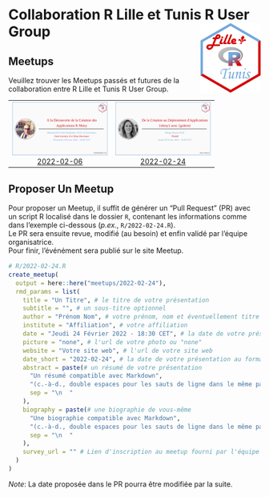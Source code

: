 
# Collaboration R Lille et Tunis R User Group <img src="assets/rlille_tunis.svg" align="right" width="120" />

<!-- badges: start -->
<!-- [![License](https://img.shields.io/github/license/Tunis-R-User-Group/Lille-Tunis-Meetups)](LICENSE) -->
<!-- badges: end -->

## Meetups

Veuillez trouver les Meetups passés et futures de la collaboration entre
R Lille et Tunis R User Group.

<table>
<tr>
<td align="center">
<a href="meetups/2022-02-06/materials/README.md"><img alt="Affiche du Meetup du 2022-02-06" src="meetups/2022-02-06/ads/2022-02-06.png" width="192" height="108" /><br/>2022-02-06</a>
</td>
<td align="center">
<a href="meetups/2022-02-24/materials/README.md"><img alt="Affiche du Meetup du 2022-02-24" src="meetups/2022-02-24/ads/2022-02-24.png" width="192" height="108" /><br/>2022-02-24</a>
</td>
</tr>
</table>

## Proposer Un Meetup

Pour proposer un Meetup, il suffit de générer un “Pull Request” (PR)
avec un script R localisé dans le dossier `R`, contenant les
informations comme dans l’exemple ci-dessous (*p.ex.*,
`R/2022-02-24.R`).  
Le PR sera ensuite revue, modifié (au besoin) et enfin validé par
l’équipe organisatrice.  
Pour finir, l’événément sera publié sur le site Meetup.

``` r
# R/2022-02-24.R
create_meetup(
  output = here::here("meetups/2022-02-24"),
  rmd_params = list(
    title = "Un Titre", # le titre de votre présentation
    subtitle = "", # un sous-titre optionnel
    author = "Prénom Nom", # votre prénom, nom et éventuellement titre
    institute = "Affiliation", # votre affiliation
    date = "Jeudi 24 Février 2022 - 18:30 CET", # la date de votre présentation
    picture = "none", # l'url de votre photo ou "none"
    website = "Votre site web", # l'url de votre site web
    date_short = "2022-02-24", # la date de votre présentation au format YYYY-MM-DD
    abstract = paste(# un résumé de votre présentation
      "Un résumé compatible avec Markdown",
      "(c.-à-d., double espaces pour les sauts de ligne dans le même paragraphe, etc.)",
      sep = "\n  "
    ),
    biography = paste(# une biographie de vous-même
      "Une biographie compatible avec Markdown",
      "(c.-à-d., double espaces pour les sauts de ligne dans le même paragraphe, etc.)",
      sep = "\n  "
    ),
    survey_url = "" # Lien d'inscription au meetup fourni par l'équipe organisatrice
  )
)
```

*Note*: La date proposée dans le PR pourra être modifiée par la suite.

